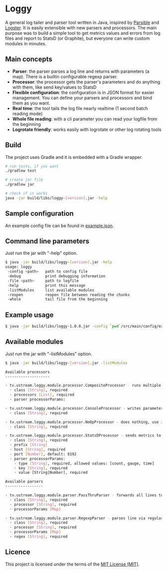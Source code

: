 # Loggy

A general log tailer and parser tool written in Java, inspired by [Parsible](https://github.com/Yipit/parsible) and [Logster](https://github.com/etsy/logster). It is easily extensible with new parsers and processors. The main purpose was to build a simple tool to get metrics values and errors from log files and report to StatsD (or Graphite), but everyone can write custom modules in minutes.

## Main concepts

* **Parser**: the parser parses a log line and returns with parameters (a map). There is a builtin configurable regexp parser.
* **Processor**: the processor gets the parser's parameters and do anything with them, like send key/values to StatsD
* **Flexible configuration**: the configuration is in JSON format for easier management. You can define your parsers and processors and bind them as you want.
* **Real time**: the tool tails the log file nearly realtime (1 second batch reading mode)
* **Whole file reading**: with a cli parameter you can read your logfile from the beginning
* **Logrotate friendly**: works easily with logrotate or other log rotating tools

## Build

The project uses Gradle and it is embedded with a Gradle wrapper.

```bash
# run tests, if you want
./gradlew test

# create jar file
./gradlew jar

# check if it works
java -jar build/libs/loggy-[version].jar -help
```
 
## Sample configuration

An example config file can be found in [example.json](src/main/config/example.json).

## Command line parameters

Just run the jar with "-help" option.

```bash
$ java -jar build/libs/loggy-[version].jar -help
usage: loggy
 -config <path>   path to config file
 -debug           print debugging information
 -file <path>     path to logfile
 -help            print this message
 -listModules     list available modules
 -reopen          reopen file between reading the chunks
 -whole           tail file from the beginning
```

## Example usage

```bash
$ java -jar build/libs/loggy-1.0.0.jar -config `pwd`/src/main/config/example.json -file /YOURPATH/foo.log -debug -whole
```

## Available modules

Just run the jar with "-listModules" option.

```bash
$ java -jar build/libs/loggy-[version].jar -listModules

Available processors
--------------------

· tv.ustream.loggy.module.processor.CompositeProcessor - runs multiple processors
  · class [String], required
  · processors [List], required
  · parser processorParams:

· tv.ustream.loggy.module.processor.ConsoleProcessor - writes parameters to console, use it for debug purposes
  · class [String], required

· tv.ustream.loggy.module.processor.NoOpProcessor - does nothing, use it if you want to disable a parser temporarily
  · class [String], required

· tv.ustream.loggy.module.processor.StatsDProcessor - sends metrics to statsd, it handles counter, gauge and timing values
  · class [String], required
  · prefix [String]
  · host [String], required
  · port [Number], default: 8192
  · parser processorParams:
    · type [String], required, allowed values: [count, gauge, time]
    · key [String], required
    · value [String|Number], required

Available parsers
-----------------

· tv.ustream.loggy.module.parser.PassThruParser - forwards all lines to processor, runs always
  · class [String], required
  · processor [String], required
  · processorParams [Map]

· tv.ustream.loggy.module.parser.RegexpParser - parses line via regular expression and returns with matches
  · class [String], required
  · processor [String], required
  · processorParams [Map]
  · regex [String], required

```

## Licence

This project is licensed under the terms of the [MIT License (MIT)](LICENCE.md).
